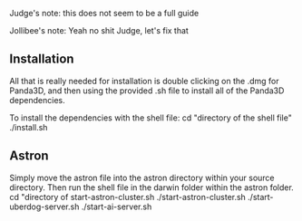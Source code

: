 Judge's note: this does not seem to be a full guide

Jollibee's note: Yeah no shit Judge, let's fix that

## Installation
All that is really needed for installation is double clicking on the .dmg for Panda3D, and then using the provided .sh file to install all of the Panda3D dependencies.

To install the dependencies with the shell file:
    cd "directory of the shell file"
    ./install.sh

## Astron
Simply move the astron file into the astron directory within your source directory. Then run the shell file in the darwin folder within the astron folder.
    cd "directory of start-astron-cluster.sh
    ./start-astron-cluster.sh
    ./start-uberdog-server.sh
    ./start-ai-server.sh
